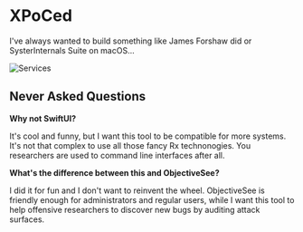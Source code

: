 # XPoCed

I've always wanted to build something like James Forshaw did or SysterInternals Suite on macOS...

![Services](Screenshots/Services.png)

## Never Asked Questions

**Why not SwiftUI?**

It's cool and funny, but I want this tool to be compatible for more systems. It's not that complex to use all those fancy Rx technonogies. You researchers are used to command line interfaces after all.

**What's the difference between this and ObjectiveSee?**

I did it for fun and I don't want to reinvent the wheel. ObjectiveSee is friendly enough for administrators and regular users, while I want this tool to help offensive researchers to discover new bugs by auditing attack surfaces.

